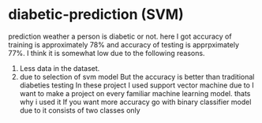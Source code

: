 # diabetic-prediction (SVM)
prediction weather a person is diabetic or not.
here I got accuracy of training is approximately 78% and accuracy of testing is apprpximately 77%.
I think it is somewhat low due to the following reasons.
 1. Less data in the dataset.
 2. due to selection of svm model
But the accuracy is better than traditional diabeties testing
In these project I used support vector machine due to I want to make a project on every familiar machine learning model. thats why i used it
If you want more accuracy go with binary classifier model due to it consists of two classes only

